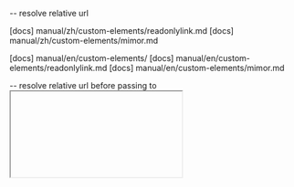<readonlylink> -- resolve relative url

[docs] manual/zh/custom-elements/readonlylink.md
[docs] manual/zh/custom-elements/mimor.md

[docs] manual/en/custom-elements/
[docs] manual/en/custom-elements/readonlylink.md
[docs] manual/en/custom-elements/mimor.md

<mimor> -- resolve relative url before passing to <iframe>

- http://localhost:5173/articles/http://localhost:5173/contents/examples/mimor.md

- md-plugin takes url

[docs] about <mimor>

[bug] fix list style on mobile:

- example https://readonly.link/manuals/https://mimor.app/contents/manual/zh.json/-/intro.md

[bug] `/authors` should handle http error

[md] support footnote

# author

> An author can have many pages -- not just homepage.

[author] `State` has `path`
[author] `AuthorConfig` has optional `src`

# history

[history] store visited links to `localStorage`

# md-plugin

> For https://readonly.link/books/https://cicada-monologues.netlify.app/book.json

[md-plugin] `<poem-vertical>`
[md-plugin] `<question>`
[md-plugin] `<answer>`

# later

[refactor] improve `@xieyuheng/postmark` API

[md] add katex extensions back
